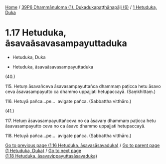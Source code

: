 
[Home](/) / [39P6 Dhammānuloma (1), Dukadukapaṭṭhānapāḷi (6)](...md) / [1 Hetuduka, Duka](../39P6/1.md)

# 1.17 Hetuduka, āsavaāsavasampayuttaduka

* Hetuduka, Duka

* Hetuduka, āsavaāsavasampayuttaduka

(40.)

115\. Hetuṃ āsavañceva āsavasampayuttañca dhammaṃ paṭicca hetu āsavo ceva āsavasampayutto ca dhammo uppajjati hetupaccayā. (Saṃkhittaṃ.)

116\. Hetuyā pañca…pe…  avigate pañca. (Sabbattha vitthāro.)

(41.)

117\. Hetuṃ āsavasampayuttañceva no ca āsavaṃ dhammaṃ paṭicca hetu āsavasampayutto ceva no ca āsavo dhammo uppajjati hetupaccayā.

118\. Hetuyā pañca…pe…  avigate pañca. (Sabbattha vitthāro.)

[Go to previous page (1.16 Hetuduka, āsavasāsavaduka)](1.16.md) / [Go to parent page (1 Hetuduka, Duka)](../39P6/1.md) / [Go to next page (1.18 Hetuduka, āsavavippayuttasāsavaduka)](1.18.md)


